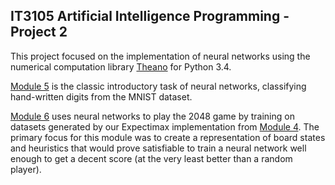 ## IT3105 Artificial Intelligence Programming - Project 2

This project focused on the implementation of neural networks using the numerical computation library [Theano](http://deeplearning.net/software/theano/) for Python 3.4.

[Module 5](https://github.com/pmitche/it3105-aiprogramming/tree/master/project3/module5) is the classic introductory task of neural networks, classifying hand-written digits from the MNIST dataset.

[Module 6](https://github.com/pmitche/it3105-aiprogramming/tree/master/project3/module6) uses neural networks to play the 2048 game by training on datasets generated by our Expectimax implementation from [Module 4](https://github.com/pmitche/it3105-aiprogramming/tree/master/project2). The primary focus for this module was to create a representation of board states and heuristics that would prove satisfiable to train a neural network well enough to get a decent score (at the very least better than a random player). 
